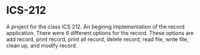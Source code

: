 # ICS-212
A project for the class ICS 212. An beginng implementation of the record application. There were 6 different options for the record. These options are add record, print record, print all record, delete record, read file, write file, clean up, and modify record.  
